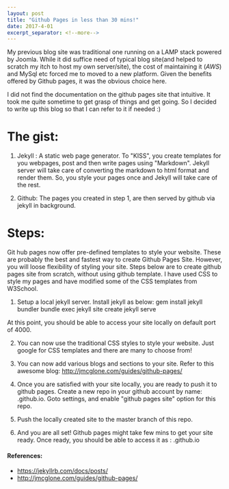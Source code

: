 ```yaml
---
layout: post
title: "Github Pages in less than 30 mins!"
date: 2017-4-01
excerpt_separator: <!--more-->
---
```


My previous blog site was traditional one running on a LAMP stack powered by Joomla. While it did suffice need of typical blog site(and helped to scratch my itch to host my own server/site), the cost of maintaining it ($AWS$) and MySql etc forced me to moved to a new platform. Given the benefits offered by Github pages, it was the obvious choice here.

I did not find the documentation on the github pages site that intuitive. It took me quite sometime to get grasp of things and get going. So I decided to write up this blog so that I can refer to it if needed :)

<!--more-->

# The gist:

1. Jekyll : A static web page generator. To "KISS", you create templates for you webpages, post and then write pages using "Markdown". Jekyll server will take care of converting the markdown to html format and render them. So, you style your pages once and Jekyll will take care of the rest.


2. Github: The pages you created in step 1, are then served by github via jekyll in background.


# Steps:

Git hub pages now offer pre-defined templates to style your website. These are probably the best and fastest way to create Github Pages Site. However, you will loose flexibility of styling your site. Steps below are to create github pages site from scratch, without using github template. I have used CSS to style my pages and have modified some of the CSS templates from W3School.


1. Setup a local jekyll server. Install jekyll as below:
gem install jekyll bundler
bundle exec jekyll site create
jekyll serve

At this point, you should be able to access your site locally on default port of 4000.


2. You can now use the traditional CSS styles to style your website. Just google for CSS templates and there are many to choose from!

3. You can now add various blogs and sections to your site. Refer to this awesome blog: http://jmcglone.com/guides/github-pages/

4. Once you are satisfied with your site locally, you are ready to push it to github pages. Create a new repo in your github account by name: <youname>.github.io. Goto settings, and enable "github pages site" option for this repo.

5. Push the locally created site to the master branch of this repo.

6. And you are all set! Github pages might take few mins to get your site ready. Once ready, you should be able to access it as : <youname>.github.io

#### References:

- https://jekyllrb.com/docs/posts/
- http://jmcglone.com/guides/github-pages/